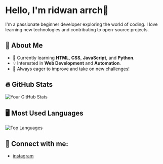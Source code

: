 # Hello, I'm ridwan arrch👋

I'm a passionate beginner developer exploring the world of coding. I love learning new technologies and contributing to open-source projects.

## 🚀 About Me
- 🌱 Currently learning **HTML**, **CSS**, **JavaScript**, and **Python**.
- 💡 Interested in **Web Development** and **Automation**.
- 🔭 Always eager to improve and take on new challenges!

## 🔥 GitHub Stats
![Your GitHub Stats](https://github-readme-stats.vercel.app/api?username=yourusername&show_icons=true&hide_title=true&count_private=true&theme=radical)

## 🖥️ Most Used Languages
![Top Languages](https://github-readme-stats.vercel.app/api/top-langs/?username=yourusername&langs_count=5&layout=compact&theme=radical)

## 🔗 Connect with me:
- [instagram](https://www.instagram.com/citr.usdev/)
